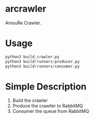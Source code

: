 # arcrawler
AmouRe Crawler. 

# Usage
```python
python3 build_crawler.py
python3 build/runners/producer.py
python3 build/runners/consumer.py
```

# Simple Description
1. Build the crawler
2. Produce the crawller to RabbitMQ
3. Consumer the queue from RabbitMQ
